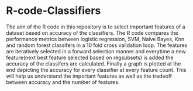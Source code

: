 # R-code-Classifiers
The aim of the R code in this repository is to select important features of a dataset based on accuracy of the classifiers. The R code compares the performance metrics between logistic regression, SVM, Naive Bayes, Knn and random forest classifers in a 10 fold cross validation loop. The features are iteratively selected in a forward selection manner and everytime a new feature(next best feature selected based on regsubsets)  is added the accuracy of the classifers are calculated. Finally a graph is plotted at the end depicting the accuracy for every classifier at every feature count. This will help us understand the important features as well as the tradeoff between accuracy and the number of features. 

